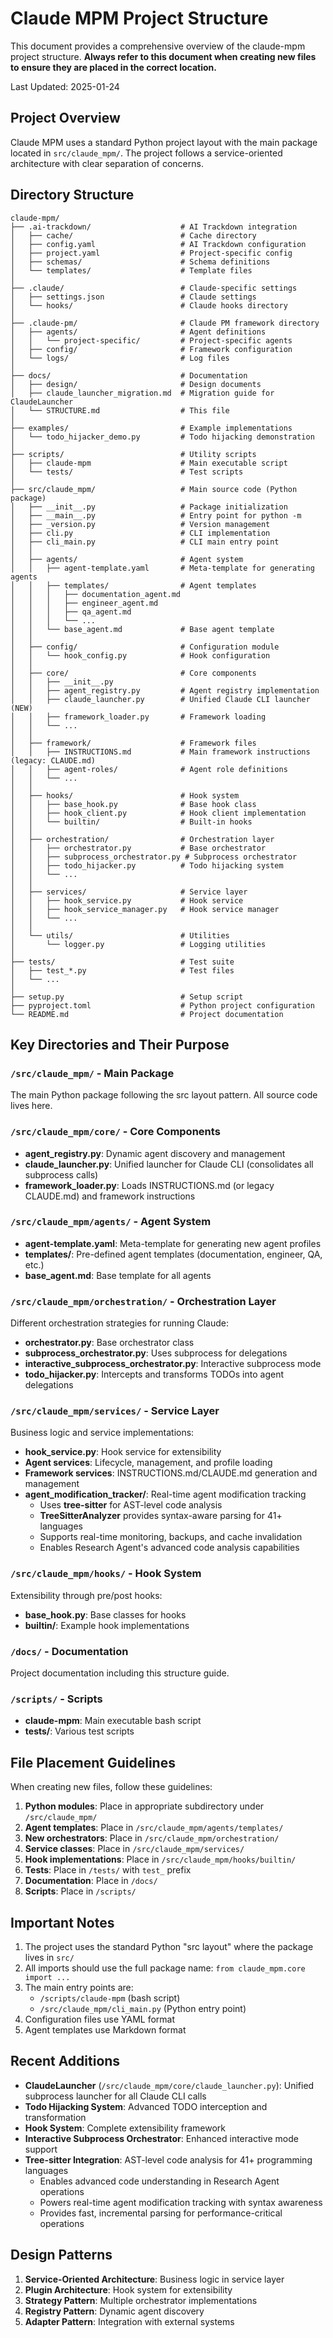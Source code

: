 # Claude MPM Project Structure

This document provides a comprehensive overview of the claude-mpm project structure. **Always refer to this document when creating new files to ensure they are placed in the correct location.**

Last Updated: 2025-01-24

## Project Overview

Claude MPM uses a standard Python project layout with the main package located in `src/claude_mpm/`. The project follows a service-oriented architecture with clear separation of concerns.

## Directory Structure

```
claude-mpm/
├── .ai-trackdown/                    # AI Trackdown integration
│   ├── cache/                        # Cache directory
│   ├── config.yaml                   # AI Trackdown configuration
│   ├── project.yaml                  # Project-specific config
│   ├── schemas/                      # Schema definitions
│   └── templates/                    # Template files
│
├── .claude/                          # Claude-specific settings
│   ├── settings.json                 # Claude settings
│   └── hooks/                        # Claude hooks directory
│
├── .claude-pm/                       # Claude PM framework directory
│   ├── agents/                       # Agent definitions
│   │   └── project-specific/         # Project-specific agents
│   ├── config/                       # Framework configuration
│   └── logs/                         # Log files
│
├── docs/                             # Documentation
│   ├── design/                       # Design documents
│   ├── claude_launcher_migration.md  # Migration guide for ClaudeLauncher
│   └── STRUCTURE.md                  # This file
│
├── examples/                         # Example implementations
│   └── todo_hijacker_demo.py         # Todo hijacking demonstration
│
├── scripts/                          # Utility scripts
│   ├── claude-mpm                    # Main executable script
│   └── tests/                        # Test scripts
│
├── src/claude_mpm/                   # Main source code (Python package)
│   ├── __init__.py                   # Package initialization
│   ├── __main__.py                   # Entry point for python -m
│   ├── _version.py                   # Version management
│   ├── cli.py                        # CLI implementation
│   ├── cli_main.py                   # CLI main entry point
│   │
│   ├── agents/                       # Agent system
│   │   ├── agent-template.yaml       # Meta-template for generating agents
│   │   ├── templates/                # Agent templates
│   │   │   ├── documentation_agent.md
│   │   │   ├── engineer_agent.md
│   │   │   ├── qa_agent.md
│   │   │   └── ...
│   │   └── base_agent.md             # Base agent template
│   │
│   ├── config/                       # Configuration module
│   │   └── hook_config.py            # Hook configuration
│   │
│   ├── core/                         # Core components
│   │   ├── __init__.py
│   │   ├── agent_registry.py         # Agent registry implementation
│   │   ├── claude_launcher.py        # Unified Claude CLI launcher (NEW)
│   │   ├── framework_loader.py       # Framework loading
│   │   └── ...
│   │
│   ├── framework/                    # Framework files
│   │   ├── INSTRUCTIONS.md           # Main framework instructions (legacy: CLAUDE.md)
│   │   ├── agent-roles/              # Agent role definitions
│   │   └── ...
│   │
│   ├── hooks/                        # Hook system
│   │   ├── base_hook.py              # Base hook class
│   │   ├── hook_client.py            # Hook client implementation
│   │   └── builtin/                  # Built-in hooks
│   │
│   ├── orchestration/                # Orchestration layer
│   │   ├── orchestrator.py           # Base orchestrator
│   │   ├── subprocess_orchestrator.py # Subprocess orchestrator
│   │   ├── todo_hijacker.py          # Todo hijacking system
│   │   └── ...
│   │
│   ├── services/                     # Service layer
│   │   ├── hook_service.py           # Hook service
│   │   ├── hook_service_manager.py   # Hook service manager
│   │   └── ...
│   │
│   └── utils/                        # Utilities
│       └── logger.py                 # Logging utilities
│
├── tests/                            # Test suite
│   ├── test_*.py                     # Test files
│   └── ...
│
├── setup.py                          # Setup script
├── pyproject.toml                    # Python project configuration
└── README.md                         # Project documentation
```

## Key Directories and Their Purpose

### `/src/claude_mpm/` - Main Package
The main Python package following the src layout pattern. All source code lives here.

### `/src/claude_mpm/core/` - Core Components
- **agent_registry.py**: Dynamic agent discovery and management
- **claude_launcher.py**: Unified launcher for Claude CLI (consolidates all subprocess calls)
- **framework_loader.py**: Loads INSTRUCTIONS.md (or legacy CLAUDE.md) and framework instructions

### `/src/claude_mpm/agents/` - Agent System
- **agent-template.yaml**: Meta-template for generating new agent profiles
- **templates/**: Pre-defined agent templates (documentation, engineer, QA, etc.)
- **base_agent.md**: Base template for all agents

### `/src/claude_mpm/orchestration/` - Orchestration Layer
Different orchestration strategies for running Claude:
- **orchestrator.py**: Base orchestrator class
- **subprocess_orchestrator.py**: Uses subprocess for delegations
- **interactive_subprocess_orchestrator.py**: Interactive subprocess mode
- **todo_hijacker.py**: Intercepts and transforms TODOs into agent delegations

### `/src/claude_mpm/services/` - Service Layer
Business logic and service implementations:
- **hook_service.py**: Hook service for extensibility
- **Agent services**: Lifecycle, management, and profile loading
- **Framework services**: INSTRUCTIONS.md/CLAUDE.md generation and management
- **agent_modification_tracker/**: Real-time agent modification tracking
  - Uses **tree-sitter** for AST-level code analysis
  - **TreeSitterAnalyzer** provides syntax-aware parsing for 41+ languages
  - Supports real-time monitoring, backups, and cache invalidation
  - Enables Research Agent's advanced code analysis capabilities

### `/src/claude_mpm/hooks/` - Hook System
Extensibility through pre/post hooks:
- **base_hook.py**: Base classes for hooks
- **builtin/**: Example hook implementations

### `/docs/` - Documentation
Project documentation including this structure guide.

### `/scripts/` - Scripts
- **claude-mpm**: Main executable bash script
- **tests/**: Various test scripts

## File Placement Guidelines

When creating new files, follow these guidelines:

1. **Python modules**: Place in appropriate subdirectory under `/src/claude_mpm/`
2. **Agent templates**: Place in `/src/claude_mpm/agents/templates/`
3. **New orchestrators**: Place in `/src/claude_mpm/orchestration/`
4. **Service classes**: Place in `/src/claude_mpm/services/`
5. **Hook implementations**: Place in `/src/claude_mpm/hooks/builtin/`
6. **Tests**: Place in `/tests/` with `test_` prefix
7. **Documentation**: Place in `/docs/`
8. **Scripts**: Place in `/scripts/`

## Important Notes

1. The project uses the standard Python "src layout" where the package lives in `src/`
2. All imports should use the full package name: `from claude_mpm.core import ...`
3. The main entry points are:
   - `/scripts/claude-mpm` (bash script)
   - `/src/claude_mpm/cli_main.py` (Python entry point)
4. Configuration files use YAML format
5. Agent templates use Markdown format

## Recent Additions

- **ClaudeLauncher** (`/src/claude_mpm/core/claude_launcher.py`): Unified subprocess launcher for all Claude CLI calls
- **Todo Hijacking System**: Advanced TODO interception and transformation
- **Hook System**: Complete extensibility framework
- **Interactive Subprocess Orchestrator**: Enhanced interactive mode support
- **Tree-sitter Integration**: AST-level code analysis for 41+ programming languages
  - Enables advanced code understanding in Research Agent operations
  - Powers real-time agent modification tracking with syntax awareness
  - Provides fast, incremental parsing for performance-critical operations

## Design Patterns

1. **Service-Oriented Architecture**: Business logic in service layer
2. **Plugin Architecture**: Hook system for extensibility
3. **Strategy Pattern**: Multiple orchestrator implementations
4. **Registry Pattern**: Dynamic agent discovery
5. **Adapter Pattern**: Integration with external systems